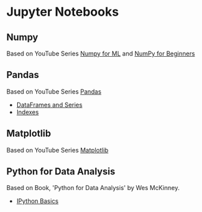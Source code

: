 # Jupyter Notebooks 

## Numpy
Based on YouTube Series [Numpy for ML](https://www.youtube.com/playlist?list=PLCC34OHNcOtpalASMlX2HHdsLNipyyhbK) and [NumPy for Beginners](https://www.youtube.com/watch?v=QUT1VHiLmmI&t=7s)

## Pandas 
Based on YouTube Series [Pandas](https://youtube.com/playlist?list=PL-osiE80TeTsWmV9i9c58mdDCSskIFdDS&si=Q78RCBoW8DaK-DjD)
- [DataFrames and Series](/pandas/2_dataframes_series.ipynb)
- [Indexes](/pandas/3_indexes.ipynb)

## Matplotlib
Based on YouTube Series [Matplotlib](https://www.youtube.com/playlist?list=PL-osiE80TeTvipOqomVEeZ1HRrcEvtZB_)

## Python for Data Analysis
Based on Book, 'Python for Data Analysis' by Wes McKinney.
- [IPython Basics](/python_for_data_analysis/2_ipython_basics.ipynb)